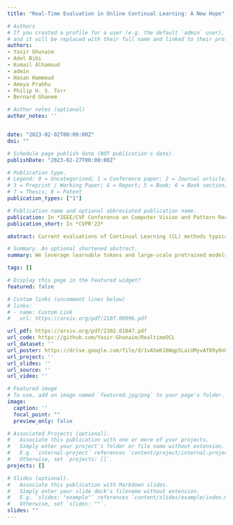 ```yaml
---
title: "Real-Time Evaluation in Online Continual Learning: A New Hope"

# Authors
# If you created a profile for a user (e.g. the default `admin` user), write the username (folder name) here 
# and it will be replaced with their full name and linked to their profile.
authors:
- Yasir Ghunaim
- Adel Bibi
- Kumail Alhamoud
- admin
- Hasan Hammoud
- Ameya Prabhu
- Philip H. S. Torr
- Bernard Ghanem

# Author notes (optional)
author_notes: ''


date: "2023-02-02T00:00:00Z"
doi: ""

# Schedule page publish date (NOT publication's date).
publishDate: "2023-02-27T00:00:00Z"

# Publication type.
# Legend: 0 = Uncategorized; 1 = Conference paper; 2 = Journal article;
# 3 = Preprint / Working Paper; 4 = Report; 5 = Book; 6 = Book section;
# 7 = Thesis; 8 = Patent
publication_types: ["1"]

# Publication name and optional abbreviated publication name.
publication: In *IEEE/CVF Conference on Computer Vision and Pattern Recognition*
publication_short: In *CVPR'23*

abstract: Current evaluations of Continual Learning (CL) methods typically assume that there is no constraint on training time and computation. This is an unrealistic assumption for any real-world setting, which motivates us to propose a practical real-time evaluation of continual learning, in which the stream does not wait for the model to complete training before revealing the next data for predictions. To do this, we evaluate current CL methods with respect to their computational costs. We hypothesize that under this new evaluation paradigm, computationally demanding CL approaches may perform poorly on streams with a varying distribution. We conduct extensive experiments on CLOC, a large-scale dataset containing 39 million time-stamped images with geolocation labels. We show that a simple baseline outperforms state-of-the-art CL methods under this evaluation, questioning the applicability of existing methods in realistic settings. In addition, we explore various CL components commonly used in the literature, including memory sampling strategies and regularization approaches. We find that all considered methods fail to be competitive against our simple baseline. This surprisingly suggests that the majority of existing CL literature is tailored to a specific class of streams that is not practical. We hope that the evaluation we provide will be the first step towards a paradigm shift to consider the computational cost in the development of online continual learning methods.

# Summary. An optional shortened abstract.
summary: We leverage learnable tokens and large-scale pretrained models to mitigate forgetting in video class incremental learning.

tags: []

# Display this page in the Featured widget?
featured: false

# Custom links (uncomment lines below)
# links:
# - name: Custom Link
#   url: https://arxiv.org/pdf/2107.00996.pdf

url_pdf: https://arxiv.org/pdf/2302.01047.pdf
url_code: https://github.com/Yasir-Ghunaim/RealtimeOCL
url_dataset: ''
url_poster: https://drive.google.com/file/d/1vASeK18Wqp5LaiUMyvAf89y0nUPLfTC7/view?usp=share_link
url_project: ''
url_slides: ''
url_source: ''
url_video: ''

# Featured image
# To use, add an image named `featured.jpg/png` to your page's folder. 
image:
  caption: ''
  focal_point: ""
  preview_only: false

# Associated Projects (optional).
#   Associate this publication with one or more of your projects.
#   Simply enter your project's folder or file name without extension.
#   E.g. `internal-project` references `content/project/internal-project/index.md`.
#   Otherwise, set `projects: []`.
projects: []

# Slides (optional).
#   Associate this publication with Markdown slides.
#   Simply enter your slide deck's filename without extension.
#   E.g. `slides: "example"` references `content/slides/example/index.md`.
#   Otherwise, set `slides: ""`.
slides: ""
---
```




